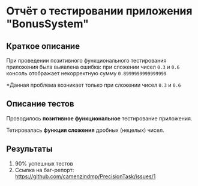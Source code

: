 # Отчёт о тестировании приложения "BonusSystem"

## Краткое описание

При проведении позитивного функционального тестирования приложения была выявлена ошибка: при сложении чисел ```0.3``` и ```0.6``` консоль отображает некорректную сумму ```0.8999999999999999```

*Данная проблема возникает только при сложении чисел ```0.3``` и ```0.6```

## Описание тестов

Проводилось **позитивное функциональное** тестирование приложения.

Тетировалась **функция сложения** дробных (нецелых) чисел.

## Результаты

1. 90% успешных тестов
2. Ссылка на баг-репорт: https://github.com/camenzindmp/PrecisionTask/issues/1
